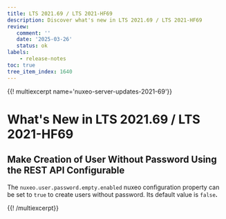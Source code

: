 ```yaml
---
title: LTS 2021.69 / LTS 2021-HF69
description: Discover what's new in LTS 2021.69 / LTS 2021-HF69
review:
   comment: ''
   date: '2025-03-26'
   status: ok
labels:
    - release-notes
toc: true
tree_item_index: 1640
---
```


{{! multiexcerpt name='nuxeo-server-updates-2021-69'}}
# What's New in LTS 2021.69 / LTS 2021-HF69

## Make Creation of User Without Password Using the REST API Configurable


The `nuxeo.user.password.empty.enabled` nuxeo configuration property can be set to `true` to create users without password. Its default value is `false`**.**


{{! /multiexcerpt}}
